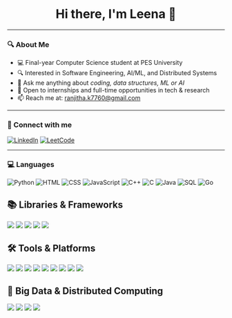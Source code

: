 <h1 align="center">Hi there, I'm Leena 👋</h1>

---

### 🔍 About Me
- 💻 Final-year Computer Science student at PES University  
- 🔍 Interested in Software Engineering, AI/ML, and Distributed Systems
- 💬 Ask me anything about *coding, data structures, ML or AI*
- 🚀 Open to internships and full-time opportunities in tech & research 
- 📫 Reach me at: [ranjitha.k7760@gmail.com](mailto:ranjitha.k7760@gmail.com)

---

### 🤝 Connect with me
[![LinkedIn](https://img.shields.io/badge/LinkedIn-blue?logo=linkedin&logoColor=white)](https://www.linkedin.com/in/k-ranjitha-a54113281/)
[![LeetCode](https://img.shields.io/badge/LeetCode-orange?logo=leetcode&logoColor=white)](https://leetcode.com/u/ranjitha275/)

---

### 💻 Languages
![Python](https://img.shields.io/badge/Python-3776AB?logo=python&logoColor=white)
![HTML](https://img.shields.io/badge/HTML5-E34F26?logo=html5&logoColor=white)
![CSS](https://img.shields.io/badge/CSS3-1572B6?logo=css3&logoColor=white)
![JavaScript](https://img.shields.io/badge/JavaScript-F7DF1E?logo=javascript&logoColor=black)
![C++](https://img.shields.io/badge/C++-00599C?logo=c%2B%2B&logoColor=white)
![C](https://img.shields.io/badge/C-00599C?logo=c&logoColor=white)
![Java](https://img.shields.io/badge/Java-007396?logo=java&logoColor=white)
![SQL](https://img.shields.io/badge/SQL-336791?logo=postgresql&logoColor=white)
![Go](https://img.shields.io/badge/Go-00ADD8?logo=go&logoColor=white)



## 📚 Libraries & Frameworks  
<p>
  <img src="https://img.shields.io/badge/React-20232A?style=for-the-badge&logo=react&logoColor=61DAFB"/>
  <img src="https://img.shields.io/badge/Pandas-150458?style=for-the-badge&logo=pandas&logoColor=white"/>
  <img src="https://img.shields.io/badge/Matlab-%23e16737.svg?style=for-the-badge&logo=Mathworks&logoColor=white"/>
  <img src="https://img.shields.io/badge/Node.js-339933?style=for-the-badge&logo=nodedotjs&logoColor=white"/>
  <img src="https://img.shields.io/badge/Next.js-000000?style=for-the-badge&logo=nextdotjs&logoColor=white"/>
</p>


## 🛠 Tools & Platforms  
<p>
  <img src="https://img.shields.io/badge/GitHub-181717?style=for-the-badge&logo=github&logoColor=white"/>
  <img src="https://img.shields.io/badge/VSCode-007ACC?style=for-the-badge&logo=visual-studio-code&logoColor=white"/>
  <img src="https://img.shields.io/badge/Canva-00C4CC?style=for-the-badge&logo=canva&logoColor=white"/>
  <img src="https://img.shields.io/badge/Linux-FCC624?style=for-the-badge&logo=linux&logoColor=black"/>
  <img src="https://img.shields.io/badge/Ubuntu-E95420?style=for-the-badge&logo=ubuntu&logoColor=white"/>
  <img src="https://img.shields.io/badge/Kali%20Linux-557C94?style=for-the-badge&logo=kalilinux&logoColor=white"/>
  <img src="https://img.shields.io/badge/Docker-2496ED?style=for-the-badge&logo=docker&logoColor=white"/>
  <img src="https://img.shields.io/badge/MongoDB-47A248?style=for-the-badge&logo=mongodb&logoColor=white"/>
  <img src="https://img.shields.io/badge/Figma-F24E1E?style=for-the-badge&logo=figma&logoColor=white"/>
</p>


## 💾 Big Data & Distributed Computing  
<p>
  <img src="https://img.shields.io/badge/Apache%20Kafka-231F20?style=for-the-badge&logo=apache-kafka&logoColor=white"/>
  <img src="https://img.shields.io/badge/Apache%20Spark-E25A1C?style=for-the-badge&logo=apachespark&logoColor=white"/>
  <img src="https://img.shields.io/badge/PySpark-E25A1C?style=for-the-badge&logo=apachespark&logoColor=white"/>
  <img src="https://img.shields.io/badge/Hadoop-66CCFF?style=for-the-badge&logo=apachehadoop&logoColor=white"/>
</p>
